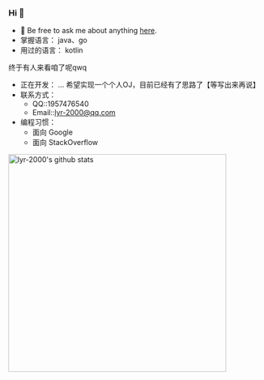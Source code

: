 ### Hi 👋

- 💬 Be free to ask me about anything [here](https://github.com/lyr-2000/lyr-2000/issues).
- 掌握语言： java、go
- 用过的语言： kotlin


终于有人来看咱了呢qwq

- 正在开发： ... 希望实现一个个人OJ，目前已经有了思路了【等写出来再说】
- 联系方式：
  - QQ::1957476540
  - Email::lyr-2000@qq.com
- 编程习惯：
  - 面向 Google
  - 面向 StackOverflow
 

<img src="https://github-readme-stats.vercel.app/api?username=lyr-2000&show_icons=true" width="430px" alt="lyr-2000's github stats" title="lyr-2000's github stats" />




